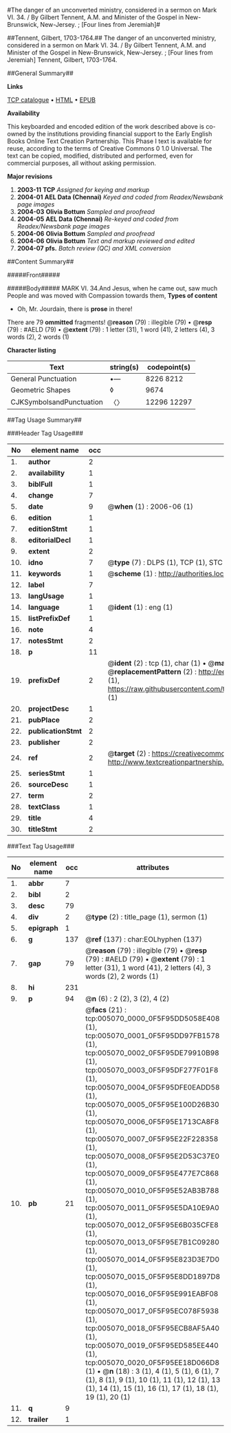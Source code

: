 #The danger of an unconverted ministry, considered in a sermon on Mark VI. 34. / By Gilbert Tennent, A.M. and Minister of the Gospel in New-Brunswick, New-Jersey. ; [Four lines from Jeremiah]#

##Tennent, Gilbert, 1703-1764.##
The danger of an unconverted ministry, considered in a sermon on Mark VI. 34. / By Gilbert Tennent, A.M. and Minister of the Gospel in New-Brunswick, New-Jersey. ; [Four lines from Jeremiah]
Tennent, Gilbert, 1703-1764.

##General Summary##

**Links**

[TCP catalogue](http://www.ota.ox.ac.uk/tcp/)  • 
[HTML](http://tei.it.ox.ac.uk/tcp/Texts-HTML/free/N04/N04113.html)  • 
[EPUB](http://tei.it.ox.ac.uk/tcp/Texts-EPUB/free/N04/N04113.epub)

**Availability**

This keyboarded and encoded edition of the
	       work described above is co-owned by the institutions
	       providing financial support to the Early English Books
	       Online Text Creation Partnership. This Phase I text is
	       available for reuse, according to the terms of Creative
	       Commons 0 1.0 Universal. The text can be copied,
	       modified, distributed and performed, even for
	       commercial purposes, all without asking permission.

**Major revisions**

1. __2003-11__ __TCP__ *Assigned for keying and markup*
1. __2004-01__ __AEL Data (Chennai)__ *Keyed and coded from Readex/Newsbank page images*
1. __2004-03__ __Olivia Bottum__ *Sampled and proofread*
1. __2004-05__ __AEL Data (Chennai)__ *Re-keyed and coded from Readex/Newsbank page images*
1. __2004-06__ __Olivia Bottum__ *Sampled and proofread*
1. __2004-06__ __Olivia Bottum__ *Text and markup reviewed and edited*
1. __2004-07__ __pfs.__ *Batch review (QC) and XML conversion*

##Content Summary##

#####Front#####

#####Body#####
MARK VI. 34.And Jesus, when he came out, saw much People and was moved with Compassion towards them,
**Types of content**

  * Oh, Mr. Jourdain, there is **prose** in there!

There are 79 **ommitted** fragments! 
 @__reason__ (79) : illegible (79)  •  @__resp__ (79) : #AELD (79)  •  @__extent__ (79) : 1 letter (31), 1 word (41), 2 letters (4), 3 words (2), 2 words (1)

**Character listing**


|Text|string(s)|codepoint(s)|
|---|---|---|
|General Punctuation|•—|8226 8212|
|Geometric Shapes|◊|9674|
|CJKSymbolsandPunctuation|〈〉|12296 12297|

##Tag Usage Summary##

###Header Tag Usage###

|No|element name|occ|attributes|
|---|---|---|---|
|1.|__author__|2||
|2.|__availability__|1||
|3.|__biblFull__|1||
|4.|__change__|7||
|5.|__date__|9| @__when__ (1) : 2006-06 (1)|
|6.|__edition__|1||
|7.|__editionStmt__|1||
|8.|__editorialDecl__|1||
|9.|__extent__|2||
|10.|__idno__|7| @__type__ (7) : DLPS (1), TCP (1), STC (2), NOTIS (1), IMAGE-SET (1), EVANS-CITATION (1)|
|11.|__keywords__|1| @__scheme__ (1) : http://authorities.loc.gov/ (1)|
|12.|__label__|7||
|13.|__langUsage__|1||
|14.|__language__|1| @__ident__ (1) : eng (1)|
|15.|__listPrefixDef__|1||
|16.|__note__|4||
|17.|__notesStmt__|2||
|18.|__p__|11||
|19.|__prefixDef__|2| @__ident__ (2) : tcp (1), char (1)  •  @__matchPattern__ (2) : ([0-9\-]+):([0-9IVX]+) (1), (.+) (1)  •  @__replacementPattern__ (2) : http://eebo.chadwyck.com/downloadtiff?vid=$1&page=$2 (1), https://raw.githubusercontent.com/textcreationpartnership/Texts/master/tcpchars.xml#$1 (1)|
|20.|__projectDesc__|1||
|21.|__pubPlace__|2||
|22.|__publicationStmt__|2||
|23.|__publisher__|2||
|24.|__ref__|2| @__target__ (2) : https://creativecommons.org/publicdomain/zero/1.0/ (1), http://www.textcreationpartnership.org/docs/. (1)|
|25.|__seriesStmt__|1||
|26.|__sourceDesc__|1||
|27.|__term__|2||
|28.|__textClass__|1||
|29.|__title__|4||
|30.|__titleStmt__|2||


###Text Tag Usage###

|No|element name|occ|attributes|
|---|---|---|---|
|1.|__abbr__|7||
|2.|__bibl__|2||
|3.|__desc__|79||
|4.|__div__|2| @__type__ (2) : title_page (1), sermon (1)|
|5.|__epigraph__|1||
|6.|__g__|137| @__ref__ (137) : char:EOLhyphen (137)|
|7.|__gap__|79| @__reason__ (79) : illegible (79)  •  @__resp__ (79) : #AELD (79)  •  @__extent__ (79) : 1 letter (31), 1 word (41), 2 letters (4), 3 words (2), 2 words (1)|
|8.|__hi__|231||
|9.|__p__|94| @__n__ (6) : 2 (2), 3 (2), 4 (2)|
|10.|__pb__|21| @__facs__ (21) : tcp:005070_0000_0F5F95DD5058E408 (1), tcp:005070_0001_0F5F95DD97FB1578 (1), tcp:005070_0002_0F5F95DE79910B98 (1), tcp:005070_0003_0F5F95DF277F01F8 (1), tcp:005070_0004_0F5F95DFE0EADD58 (1), tcp:005070_0005_0F5F95E100D26B30 (1), tcp:005070_0006_0F5F95E1713CA8F8 (1), tcp:005070_0007_0F5F95E22F228358 (1), tcp:005070_0008_0F5F95E2D53C37E0 (1), tcp:005070_0009_0F5F95E477E7C868 (1), tcp:005070_0010_0F5F95E52AB3B788 (1), tcp:005070_0011_0F5F95E5DA10E9A0 (1), tcp:005070_0012_0F5F95E6B035CFE8 (1), tcp:005070_0013_0F5F95E7B1C09280 (1), tcp:005070_0014_0F5F95E823D3E7D0 (1), tcp:005070_0015_0F5F95E8DD1897D8 (1), tcp:005070_0016_0F5F95E991EABF08 (1), tcp:005070_0017_0F5F95EC078F5938 (1), tcp:005070_0018_0F5F95ECB8AF5A40 (1), tcp:005070_0019_0F5F95ED585EE440 (1), tcp:005070_0020_0F5F95EE18D066D8 (1)  •  @__n__ (18) : 3 (1), 4 (1), 5 (1), 6 (1), 7 (1), 8 (1), 9 (1), 10 (1), 11 (1), 12 (1), 13 (1), 14 (1), 15 (1), 16 (1), 17 (1), 18 (1), 19 (1), 20 (1)|
|11.|__q__|9||
|12.|__trailer__|1||
